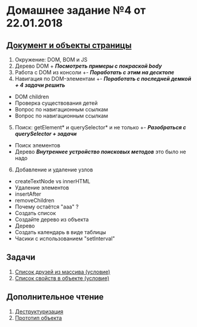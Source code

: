 # Домашнее задание №4 от 22.01.2018

## [Документ и объекты страницы](https://learn.javascript.ru/document)
1. Окружение: DOM, BOM и JS
2. Дерево DOM + ***Посмотреть примеры с покраской body***
3. Работа с DOM из консоли +- ***Поработать с этим на десктопе***
4. Навигация по DOM-элементам +- ***Поработать с последней демкой + 4 задачи решить***
* DOM children
* Проверка существования детей
* Вопрос по навигационным ссылкам
* Вопрос по навигационным ссылкам
5. Поиск: getElement* и querySelector* и не только +- ***Разобраться с querySelector + задачи***
* Поиск элементов
* Дерево
***Внутреннее устройство поисковых методов*** это было не надо
6. Добавление и удаление узлов
* createTextNode vs innerHTML
* Удаление элементов
* insertAfter
* removeChildren
* Почему остаётся "ааа" ?
* Создать список
* Создайте дерево из объекта
* Дерево
* Создать календарь в виде таблицы
* Часики с использованием "setInterval"

## Задачи
1. [Список друзей из массива (условие)](https://plnkr.co/edit/ZHh2lwzPzHfBCZjW05cK?p=preview)
2. [Список свойств в объекте (условие)](https://plnkr.co/edit/c5NJZLmH0rTyMY5nWwAe?p=preview)

## Дополнительное чтение
1. [Деструктуризация](https://learn.javascript.ru/destructuring)
2. [Прототип объекта](https://learn.javascript.ru/prototype)
